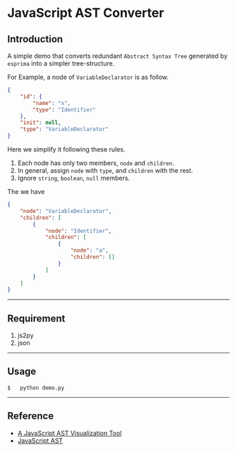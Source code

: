 # JavaScript AST Converter

## Introduction

A simple demo that converts redundant `Abstract Syntax Tree` generated by `esprima` into a simpler tree-structure.

For Example, a node of `VariableDeclarator` is as follow.
```json
{
    "id": {
        "name": "x",
        "type": "Identifier"
    },
    "init": null,
    "type": "VariableDeclarator"
}
```
Here we simplify it following these rules.

1. Each node has only two members, `node` and `children`.
2. In general, assign `node` with `type`, and `children` with the rest.
3. Ignore `string`, `boolean`, `null` members.

The we have
```json
{
    "node": "VariableDeclarator",
    "children": [
        {
            "node": "Identifier",
            "children": [
                {
                    "node": "a",
                    "children": []
                }
            ]
        }
    ]
}
```

---

## Requirement

1. js2py
2. json

---

## Usage

```shell
$   python demo.py
```

--- 

## Reference

- [A JavaScript AST Visualization Tool](https://resources.jointjs.com/demos/javascript-ast)
- [JavaScript AST](https://github.com/yacan8/blog/blob/master/posts/JavaScript%E6%8A%BD%E8%B1%A1%E8%AF%AD%E6%B3%95%E6%A0%91AST.md)